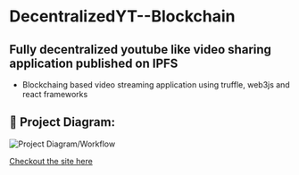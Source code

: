 # DecentralizedYT--Blockchain

## Fully decentralized youtube like video sharing application published on IPFS
- Blockchaing based video streaming application using truffle, web3js and react frameworks

## 🔧 Project Diagram:
![Project Diagram/Workflow](https://i.gyazo.com/827138d2e256cffbe00e34a15afa39e2.png)

[Checkout the site here]

[Checkout the site here]: https://bitter-water-1036.on.fleek.co/
